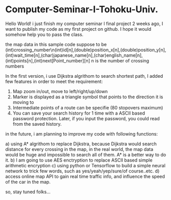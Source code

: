 # Computer-Seminar-I-Tohoku-Univ.
Hello World! 
i just finish my computer seminar I final project 2 weeks ago, I want to publish my code as my first project on github. I hope it would somehow help you to pass the class.

the map data in this sample code suppose to be (int)crossing_number\n(int)id[n],(double)position_x[n],(double)position_y[n],(int)wait_time[n],(char)japanese_name[n],(char)english_name[n],(int)points[n],(int)next[Point_number][n] n is the number of crossing numbers

In the first version, i use Dijkstra algrithom to search shortest path, I added few features in order to meet the requirement:

1) Map zoom in/out, move to left/right/up/down
2) Marker is displayed as a triangle symbol that points to the direction it is moving to
3) Intermediate points of a route can be specifie (80 stopovers maximum)
4) You can save your search history for 1 time with a ASCII based password protection. Later, if you input the password, you could read from the saved history.

in the future, i am planning to improve my code with following functions: 

a) using A* algrithom to replace Dijkstra, because Dijkstra would search distance for every crossing in the map, in the real world, the map data would be huge and impossible to search all of them. A* is a better way to do it. 
b) I am going to use AES enctryption to replace ASCII based simple arithmetic encryption 
c) using python or Tensorflow to build a simple neural network to trick few words, such as yes/yeah/yep/sure/of course..etc. 
d) access online map API to gain real time traffic info, and influence the speed of the car in the map.

so, stay tuned folks...
